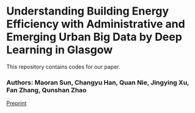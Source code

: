 # Understanding Building Energy Efficiency with Administrative and Emerging Urban Big Data by Deep Learning in Glasgow

This repository contains codes for our paper. 

### Authors: Maoran Sun, Changyu Han, Quan Nie, Jingying Xu, Fan Zhang, Qunshan Zhao

[Preprint](https://osf.io/g8p4f/)
